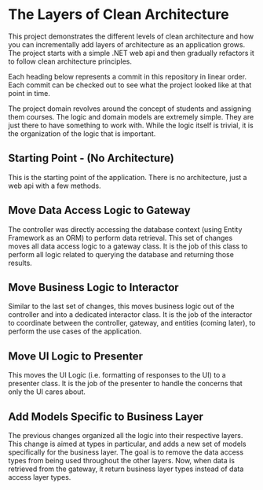 # The Layers of Clean Architecture

This project demonstrates the different levels of clean architecture and how you can incrementally add layers of
architecture as an application grows. The project starts with a simple .NET web api and then gradually refactors it to
follow clean architecture principles.

Each heading below represents a commit in this repository in linear order. Each commit can be checked out to see what
the project looked like at that point in time.

The project domain revolves around the concept of students and assigning them courses. The logic and domain models are 
extremely simple. They are just there to have something to work with. While the logic itself is trivial, it is the
organization of the logic that is important.

## Starting Point - (No Architecture)

This is the starting point of the application. There is no architecture, just a web api with a few methods.

## Move Data Access Logic to Gateway

The controller was directly accessing the database context (using Entity Framework as an ORM) to perform data
retrieval. This set of changes moves all data access logic to a gateway class. It is the job of this class to
perform all logic related to querying the database and returning those results.

## Move Business Logic to Interactor

Similar to the last set of changes, this moves business logic out of the controller and into a dedicated interactor
class. It is the job of the interactor to coordinate between the controller, gateway, and entities (coming later), to
perform the use cases of the application.

## Move UI Logic to Presenter

This moves the UI Logic (i.e. formatting of responses to the UI) to a presenter class. It is the job of the presenter
to handle the concerns that only the UI cares about.

## Add Models Specific to Business Layer

The previous changes organized all the logic into their respective layers. This change is aimed at types in particular,
and adds a new set of models specifically for the business layer. The goal is to remove the data access types from being
used throughout the other layers. Now, when data is retrieved from the gateway, it return business layer types instead
of data access layer types.
